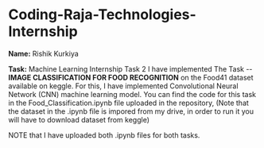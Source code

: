 # Coding-Raja-Technologies-Internship

**Name:** Rishik Kurkiya

**Task:** Machine Learning Internship Task 2
I have implemented The Task -- **IMAGE CLASSIFICATION FOR FOOD RECOGNITION** on the Food41 dataset available on keggle. 
For this, I have implemented Convolutional Neural Network (CNN) machine learning model.
You can find the code for this task in the Food_Classification.ipynb file uploaded in the repository, (Note that the dataset in the .ipynb file is impored from my drive, in order to run it you will have to download dataset from keggle)

NOTE  that I have uploaded both .ipynb files for both tasks.
